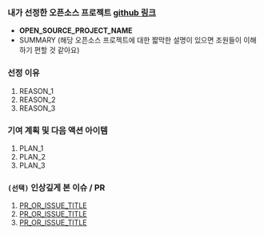 ### 내가 선정한 오픈소스 프로젝트 [github 링크](OPEN_SOURCE_GITHUB_LINK)

- **OPEN_SOURCE_PROJECT_NAME**
- SUMMARY (해당 오픈소스 프로젝트에 대한 짧막한 설명이 있으면 조원들이 이해하기 편할 것 같아요)

### 선정 이유

1. REASON_1
2. REASON_2
3. REASON_3

### 기여 계획 및 다음 액션 아이템

1. PLAN_1
2. PLAN_2
3. PLAN_3

### `(선택)` 인상깊게 본 이슈 / PR

1. [PR_OR_ISSUE_TITLE](PR_OR_ISSUE_LINK)
2. [PR_OR_ISSUE_TITLE](PR_OR_ISSUE_LINK)
3. [PR_OR_ISSUE_TITLE](PR_OR_ISSUE_LINK)
